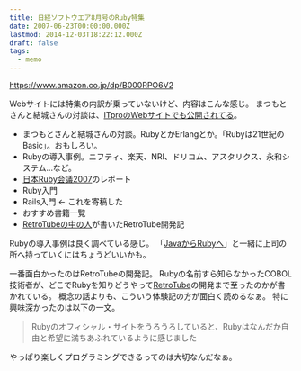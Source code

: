 ```yaml
---
title: 日経ソフトウエア8月号のRuby特集
date: 2007-06-23T00:00:00.000Z
lastmod: 2014-12-03T18:22:12.000Z
draft: false
tags:
  - memo
---
```


<https://www.amazon.co.jp/dp/B000RPO6V2>

Webサイトには特集の内訳が乗っていないけど、内容はこんな感じ。 まつもとさんと結城さんの対談は、[ITproのWebサイトでも公開されてる](http://itpro.nikkeibp.co.jp/article/COLUMN/20070621/275509/)。

* まつもとさんと結城さんの対談。RubyとかErlangとか。「Rubyは21世紀のBasic」。おもしろい。
* Rubyの導入事例。ニフティ、楽天、NRI、ドリコム、アスタリクス、永和システム…など。
* [日本Ruby会議2007](http://jp.rubyist.net/RubyKaigi2007/)のレポート
* Ruby入門
* Rails入門 ← これを寄稿した
* おすすめ書籍一覧
* [RetroTubeの中の人](http://d.hatena.ne.jp/quill3/)が書いたRetroTube開発記

Rubyの導入事例は良く調べている感じ。 「[JavaからRubyへ](https://www.amazon.co.jp/dp/4873113202)」と一緒に上司の所へ持っていくにはちょうどいいかも。

一番面白かったのはRetroTubeの開発記。 Rubyの名前すら知らなかったCOBOL技術者が、どこでRubyを知りどうやって[RetroTube](http://www.retro-tube.com/)の開発まで至ったのかが書かれている。 概念の話よりも、こういう体験記の方が面白く読めるなぁ。 特に興味深かったのは以下の一文。

> Rubyのオフィシャル・サイトをうろうろしていると、Rubyはなんだか自由と希望に満ちあふれているように感じました

やっぱり楽しくプログラミングできるってのは大切なんだなぁ。
